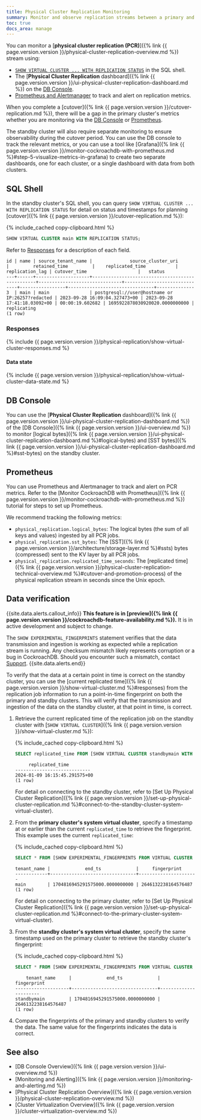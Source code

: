 ```yaml
---
title: Physical Cluster Replication Monitoring
summary: Monitor and observe replication streams between a primary and standby cluster.
toc: true
docs_area: manage
---
```


You can monitor a [**physical cluster replication (PCR)**]({% link {{ page.version.version }}/physical-cluster-replication-overview.md %}) stream using:

- [`SHOW VIRTUAL CLUSTER ... WITH REPLICATION STATUS`](#sql-shell) in the SQL shell.
- The [**Physical Cluster Replication** dashboard]({% link {{ page.version.version }}/ui-physical-cluster-replication-dashboard.md %}) on the [DB Console](#db-console).
- [Prometheus and Alertmanager](#prometheus) to track and alert on replication metrics.

When you complete a [cutover]({% link {{ page.version.version }}/cutover-replication.md %}), there will be a gap in the primary cluster's metrics whether you are monitoring via the [DB Console](#db-console) or [Prometheus](#prometheus).

The standby cluster will also require separate monitoring to ensure observability during the cutover period. You can use the DB console to track the relevant metrics, or you can use a tool like [Grafana]({% link {{ page.version.version }}/monitor-cockroachdb-with-prometheus.md %}#step-5-visualize-metrics-in-grafana) to create two separate dashboards, one for each cluster, or a single dashboard with data from both clusters.

## SQL Shell

In the standby cluster's SQL shell, you can query `SHOW VIRTUAL CLUSTER ... WITH REPLICATION STATUS` for detail on status and timestamps for planning [cutover]({% link {{ page.version.version }}/cutover-replication.md %}):

{% include_cached copy-clipboard.html %}
~~~ sql
SHOW VIRTUAL CLUSTER main WITH REPLICATION STATUS;
~~~

Refer to [Responses](#responses) for a description of each field.

~~~
id | name | source_tenant_name |              source_cluster_uri                 |         retained_time         |    replicated_time           | replication_lag | cutover_time                   |   status
---+------+--------------------+-------------------------------------------------+-------------------------------+------------------------------+-----------------+--------------------------------+--------------
3  | main | main               | postgresql://user@hostname or IP:26257?redacted | 2023-09-28 16:09:04.327473+00 | 2023-09-28 17:41:18.03092+00 | 00:00:19.602682 | 1695922878030920020.0000000000 | replicating
(1 row)
~~~

### Responses

{% include {{ page.version.version }}/physical-replication/show-virtual-cluster-responses.md %}

#### Data state

{% include {{ page.version.version }}/physical-replication/show-virtual-cluster-data-state.md %}

## DB Console

You can use the [**Physical Cluster Replication** dashboard]({% link {{ page.version.version }}/ui-physical-cluster-replication-dashboard.md %}) of the [DB Console]({% link {{ page.version.version }}/ui-overview.md %}) to monitor [logical bytes]({% link {{ page.version.version }}/ui-physical-cluster-replication-dashboard.md %}#logical-bytes) and [SST bytes]({% link {{ page.version.version }}/ui-physical-cluster-replication-dashboard.md %}#sst-bytes) on the standby cluster.

## Prometheus

You can use Prometheus and Alertmanager to track and alert on PCR metrics. Refer to the [Monitor CockroachDB with Prometheus]({% link {{ page.version.version }}/monitor-cockroachdb-with-prometheus.md %}) tutorial for steps to set up Prometheus.

We recommend tracking the following metrics:

- `physical_replication.logical_bytes`: The logical bytes (the sum of all keys and values) ingested by all PCR jobs.
- `physical_replication.sst_bytes`: The [SST]({% link {{ page.version.version }}/architecture/storage-layer.md %}#ssts) bytes (compressed) sent to the KV layer by all PCR jobs.
- `physical_replication.replicated_time_seconds`: The [replicated time]({% link {{ page.version.version }}/physical-cluster-replication-technical-overview.md %}#cutover-and-promotion-process) of the physical replication stream in seconds since the Unix epoch.

## Data verification

{{site.data.alerts.callout_info}}
**This feature is in [preview]({% link {{ page.version.version }}/cockroachdb-feature-availability.md %}).** It is in active development and subject to change.

The `SHOW EXPERIMENTAL_FINGERPRINTS` statement verifies that the data transmission and ingestion is working as expected while a replication stream is running. Any checksum mismatch likely represents corruption or a bug in CockroachDB. Should you encounter such a mismatch, contact [Support](https://support.cockroachlabs.com/hc/en-us).
{{site.data.alerts.end}}

To verify that the data at a certain point in time is correct on the standby cluster, you can use the [current replicated time]({% link {{ page.version.version }}/show-virtual-cluster.md %}#responses) from the replication job information to run a point-in-time fingerprint on both the primary and standby clusters. This will verify that the transmission and ingestion of the data on the standby cluster, at that point in time, is correct.

1. Retrieve the current replicated time of the replication job on the standby cluster with [`SHOW VIRTUAL CLUSTER`]({% link {{ page.version.version }}/show-virtual-cluster.md %}):

    {% include_cached copy-clipboard.html %}
    ~~~ sql
    SELECT replicated_time FROM [SHOW VIRTUAL CLUSTER standbymain WITH REPLICATION STATUS];
    ~~~
    ~~~
         replicated_time
    ----------------------------
    2024-01-09 16:15:45.291575+00
    (1 row)
    ~~~

    For detail on connecting to the standby cluster, refer to [Set Up Physical Cluster Replication]({% link {{ page.version.version }}/set-up-physical-cluster-replication.md %}#connect-to-the-standby-cluster-system-virtual-cluster).

1. From the **primary cluster's system virtual cluster**, specify a timestamp at or earlier than the current `replicated_time` to retrieve the fingerprint. This example uses the current `replicated_time`:

    {% include_cached copy-clipboard.html %}
    ~~~ sql
    SELECT * FROM [SHOW EXPERIMENTAL_FINGERPRINTS FROM VIRTUAL CLUSTER main] AS OF SYSTEM TIME '2024-01-09 16:15:45.291575+00';
    ~~~
    ~~~
    tenant_name |             end_ts             |     fingerprint
    ------------+--------------------------------+----------------------
    main        | 1704816945291575000.0000000000 | 2646132238164576487
    (1 row)
    ~~~

    For detail on connecting to the primary cluster, refer to [Set Up Physical Cluster Replication]({% link {{ page.version.version }}/set-up-physical-cluster-replication.md %}#connect-to-the-primary-cluster-system-virtual-cluster).

1. From the **standby cluster's system virtual cluster**, specify the same timestamp used on the primary cluster to retrieve the standby cluster's fingerprint:

    {% include_cached copy-clipboard.html %}
    ~~~ sql
    SELECT * FROM [SHOW EXPERIMENTAL_FINGERPRINTS FROM VIRTUAL CLUSTER standbymain] AS OF SYSTEM TIME '2024-01-09 16:15:45.291575+00';
    ~~~
    ~~~
        tenant_name     |             end_ts             |     fingerprint
    --------------------+--------------------------------+----------------------
    standbymain         | 1704816945291575000.0000000000 | 2646132238164576487
    (1 row)
    ~~~

1. Compare the fingerprints of the primary and standby clusters to verify the data. The same value for the fingerprints indicates the data is correct.

## See also

- [DB Console Overview]({% link {{ page.version.version }}/ui-overview.md %})
- [Monitoring and Alerting]({% link {{ page.version.version }}/monitoring-and-alerting.md %})
- [Physical Cluster Replication Overview]({% link {{ page.version.version }}/physical-cluster-replication-overview.md %})
- [Cluster Virtualization Overview]({% link {{ page.version.version }}/cluster-virtualization-overview.md %})
